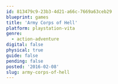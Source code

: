 ```yaml
---
id: 813479c9-23b3-4d21-a66c-7669a63ceb29
blueprint: games
title: 'Army Corps of Hell'
platform: playstation-vita
genre:
  - action-adventure
digital: false
physical: true
guide: false
pending: false
posted: '2016-02-08'
slug: army-corps-of-hell
---
```

